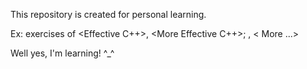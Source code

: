 This repository is created for personal learning. 

Ex: exercises of <Effective C++>, <More Effective C++>; <More Effective STL>, < More ...>

Well yes, I'm learning! ^_^